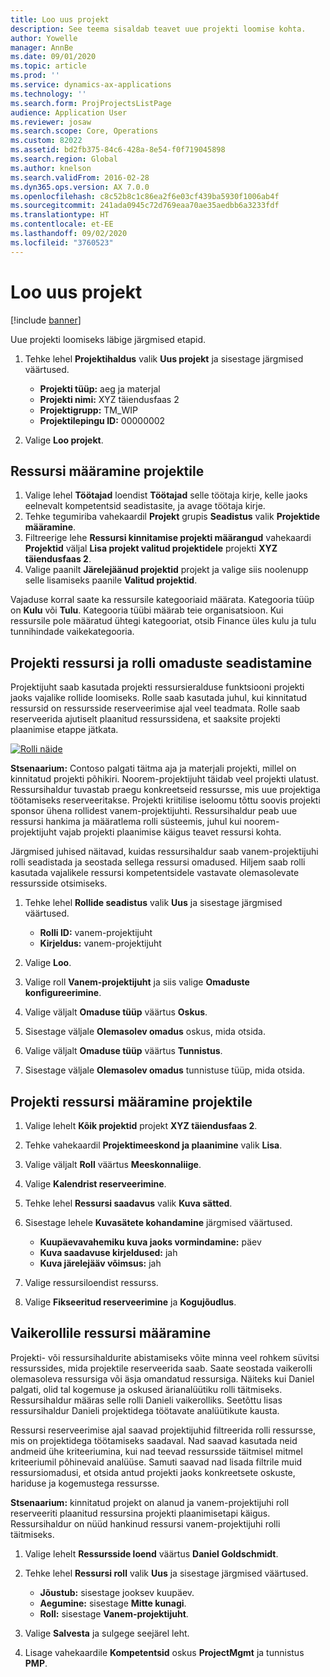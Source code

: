 ```yaml
---
title: Loo uus projekt
description: See teema sisaldab teavet uue projekti loomise kohta.
author: Yowelle
manager: AnnBe
ms.date: 09/01/2020
ms.topic: article
ms.prod: ''
ms.service: dynamics-ax-applications
ms.technology: ''
ms.search.form: ProjProjectsListPage
audience: Application User
ms.reviewer: josaw
ms.search.scope: Core, Operations
ms.custom: 82022
ms.assetid: bd2fb375-84c6-428a-8e54-f0f719045898
ms.search.region: Global
ms.author: knelson
ms.search.validFrom: 2016-02-28
ms.dyn365.ops.version: AX 7.0.0
ms.openlocfilehash: c8c52b8c1c86ea2f6e03cf439ba5930f1006ab4f
ms.sourcegitcommit: 241ada0945c72d769eaa70ae35aedbb6a3233fdf
ms.translationtype: HT
ms.contentlocale: et-EE
ms.lasthandoff: 09/02/2020
ms.locfileid: "3760523"
---
```

# <a name="create-a-new-project"></a>Loo uus projekt

[!include [banner](../includes/banner.md)]

Uue projekti loomiseks läbige järgmised etapid.

1. Tehke lehel **Projektihaldus** valik **Uus projekt** ja sisestage järgmised väärtused.

    - **Projekti tüüp:** aeg ja materjal
    - **Projekti nimi:** XYZ täiendusfaas 2
    - **Projektigrupp:** TM\_WIP
    - **Projektilepingu ID:** 00000002

2. Valige **Loo projekt**.

## <a name="assign-a-resource-to-a-project"></a>Ressursi määramine projektile

1. Valige lehel **Töötajad** loendist **Töötajad** selle töötaja kirje, kelle jaoks eelnevalt kompetentsid seadistasite, ja avage töötaja kirje.
2. Tehke tegumiriba vahekaardil **Projekt** grupis **Seadistus** valik **Projektide määramine**.
3. Filtreerige lehe **Ressursi kinnitamise projekti määrangud** vahekaardi **Projektid** väljal **Lisa projekt valitud projektidele** projekti **XYZ täiendusfaas 2**.
4. Valige paanilt **Järelejäänud projektid** projekt ja valige siis noolenupp selle lisamiseks paanile **Valitud projektid**.

Vajaduse korral saate ka ressursile kategooriaid määrata. Kategooria tüüp on **Kulu** või **Tulu**. Kategooria tüübi määrab teie organisatsioon. Kui ressursile pole määratud ühtegi kategooriat, otsib Finance üles kulu ja tulu tunnihindade vaikekategooria.

## <a name="set-up-project-resource-and-role-characteristics"></a>Projekti ressursi ja rolli omaduste seadistamine

Projektijuht saab kasutada projekti ressursieralduse funktsiooni projekti jaoks vajalike rollide loomiseks. Rolle saab kasutada juhul, kui kinnitatud ressursid on ressursside reserveerimise ajal veel teadmata. Rolle saab reserveerida ajutiselt plaanitud ressurssidena, et saaksite projekti plaanimise etappe jätkata.

[![Rolli näide](./media/projectresourcing05.jpg)](./media/projectresourcing05.jpg) 

**Stsenaarium:** Contoso palgati täitma aja ja materjali projekti, millel on kinnitatud projekti põhikiri. Noorem-projektijuht täidab veel projekti ulatust. Ressursihaldur tuvastab praegu konkreetseid ressursse, mis uue projektiga töötamiseks reserveeritakse. Projekti kriitilise iseloomu tõttu soovis projekti sponsor ühena rollidest vanem-projektijuhti. Ressursihaldur peab uue ressursi hankima ja määratlema rolli süsteemis, juhul kui noorem-projektijuht vajab projekti plaanimise käigus teavet ressursi kohta.

Järgmised juhised näitavad, kuidas ressursihaldur saab vanem-projektijuhi rolli seadistada ja seostada sellega ressursi omadused. Hiljem saab rolli kasutada vajalikele ressursi kompetentsidele vastavate olemasolevate ressursside otsimiseks.

1. Tehke lehel **Rollide seadistus** valik **Uus** ja sisestage järgmised väärtused.

    - **Rolli ID:** vanem-projektijuht
    - **Kirjeldus:** vanem-projektijuht

2. Valige **Loo**.
3. Valige roll **Vanem-projektijuht** ja siis valige **Omaduste konfigureerimine**.
4. Valige väljalt **Omaduse tüüp** väärtus **Oskus**.
5. Sisestage väljale **Olemasolev omadus** oskus, mida otsida.
6. Valige väljalt **Omaduse tüüp** väärtus **Tunnistus**.
7. Sisestage väljale **Olemasolev omadus** tunnistuse tüüp, mida otsida.

## <a name="assign-a-project-resource-to-a-project"></a>Projekti ressursi määramine projektile

1. Valige lehelt **Kõik projektid** projekt **XYZ täiendusfaas 2**.
2. Tehke vahekaardil **Projektimeeskond ja plaanimine** valik **Lisa**.
3. Valige väljalt **Roll** väärtus **Meeskonnaliige**.
4. Valige **Kalendrist reserveerimine**.
5. Tehke lehel **Ressursi saadavus** valik **Kuva sätted**.
6. Sisestage lehele **Kuvasätete kohandamine** järgmised väärtused.

    - **Kuupäevavahemiku kuva jaoks vormindamine:** päev
    - **Kuva saadavuse kirjeldused:** jah
    - **Kuva järelejääv võimsus:** jah

7. Valige ressursiloendist ressurss.
8. Valige **Fikseeritud reserveerimine** ja **Kogujõudlus**.

## <a name="assign-a-resource-to-a-default-role"></a>Vaikerollile ressursi määramine

Projekti- või ressursihaldurite abistamiseks võite minna veel rohkem süvitsi ressurssides, mida projektile reserveerida saab. Saate seostada vaikerolli olemasoleva ressursiga või äsja omandatud ressursiga. Näiteks kui Daniel palgati, olid tal kogemuse ja oskused ärianalüütiku rolli täitmiseks. Ressursihaldur määras selle rolli Danieli vaikerolliks. Seetõttu lisas ressursihaldur Danieli projektidega töötavate analüütikute kausta.

Ressursi reserveerimise ajal saavad projektijuhid filtreerida rolli ressursse, mis on projektidega töötamiseks saadaval. Nad saavad kasutada neid andmeid ühe kriteeriumina, kui nad teevad ressursside täitmisel mitmel kriteeriumil põhinevaid analüüse. Samuti saavad nad lisada filtrile muid ressursiomadusi, et otsida antud projekti jaoks konkreetsete oskuste, hariduse ja kogemustega ressursse.

**Stsenaarium:** kinnitatud projekt on alanud ja vanem-projektijuhi roll reserveeriti plaanitud ressursina projekti plaanimisetapi käigus. Ressursihaldur on nüüd hankinud ressursi vanem-projektijuhi rolli täitmiseks.

1. Valige lehelt **Ressursside loend** väärtus **Daniel Goldschmidt**.
2. Tehke lehel **Ressursi roll** valik **Uus** ja sisestage järgmised väärtused.

    - **Jõustub:** sisestage jooksev kuupäev.
    - **Aegumine:** sisestage **Mitte kunagi**.
    - **Roll:** sisestage **Vanem-projektijuht**.

3. Valige **Salvesta** ja sulgege seejärel leht.
4. Lisage vahekaardile **Kompetentsid** oskus **ProjectMgmt** ja tunnistus **PMP**.
